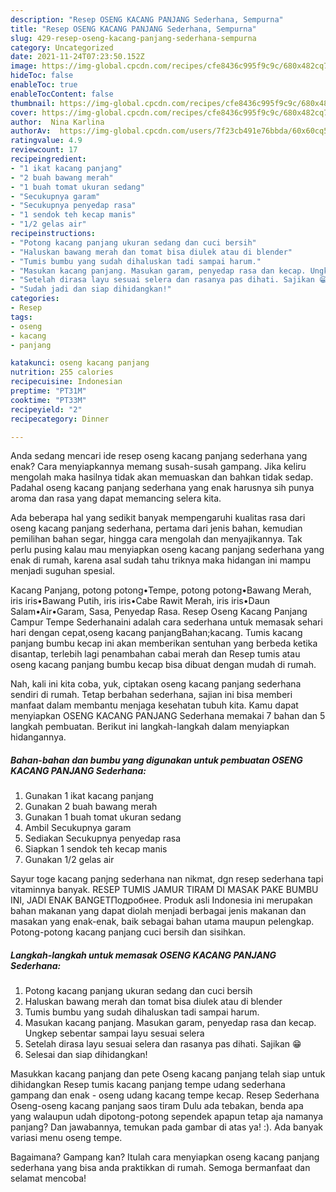 ```yaml
---
description: "Resep OSENG KACANG PANJANG Sederhana, Sempurna"
title: "Resep OSENG KACANG PANJANG Sederhana, Sempurna"
slug: 429-resep-oseng-kacang-panjang-sederhana-sempurna
category: Uncategorized
date: 2021-11-24T07:23:50.152Z
image: https://img-global.cpcdn.com/recipes/cfe8436c995f9c9c/680x482cq70/oseng-kacang-panjang-sederhana-foto-resep-utama.jpg
hideToc: false
enableToc: true
enableTocContent: false
thumbnail: https://img-global.cpcdn.com/recipes/cfe8436c995f9c9c/680x482cq70/oseng-kacang-panjang-sederhana-foto-resep-utama.jpg
cover: https://img-global.cpcdn.com/recipes/cfe8436c995f9c9c/680x482cq70/oseng-kacang-panjang-sederhana-foto-resep-utama.jpg
author:  Nina Karlina
authorAv:  https://img-global.cpcdn.com/users/7f23cb491e76bbda/60x60cq50/avatar.jpg
ratingvalue: 4.9
reviewcount: 17
recipeingredient:
- "1 ikat kacang panjang"
- "2 buah bawang merah"
- "1 buah tomat ukuran sedang"
- "Secukupnya garam"
- "Secukupnya penyedap rasa"
- "1 sendok teh kecap manis"
- "1/2 gelas air"
recipeinstructions:
- "Potong kacang panjang ukuran sedang dan cuci bersih"
- "Haluskan bawang merah dan tomat bisa diulek atau di blender"
- "Tumis bumbu yang sudah dihaluskan tadi sampai harum."
- "Masukan kacang panjang. Masukan garam, penyedap rasa dan kecap. Ungkep sebentar sampai layu sesuai selera"
- "Setelah dirasa layu sesuai selera dan rasanya pas dihati. Sajikan 😁"
- "Sudah jadi dan siap dihidangkan!"
categories:
- Resep
tags:
- oseng
- kacang
- panjang

katakunci: oseng kacang panjang 
nutrition: 255 calories
recipecuisine: Indonesian
preptime: "PT31M"
cooktime: "PT33M"
recipeyield: "2"
recipecategory: Dinner

---
```



Anda sedang mencari ide resep oseng kacang panjang sederhana yang enak? Cara menyiapkannya memang susah-susah gampang. Jika keliru mengolah maka hasilnya tidak akan memuaskan dan bahkan tidak sedap. Padahal oseng kacang panjang sederhana yang enak harusnya sih punya aroma dan rasa yang dapat memancing selera kita.


Ada beberapa hal yang sedikit banyak mempengaruhi kualitas rasa dari oseng kacang panjang sederhana, pertama dari jenis bahan, kemudian pemilihan bahan segar, hingga cara mengolah dan menyajikannya. Tak perlu pusing kalau mau menyiapkan oseng kacang panjang sederhana yang enak di rumah, karena asal sudah tahu triknya maka hidangan ini mampu menjadi suguhan spesial.

Kacang Panjang, potong potong•Tempe, potong potong•Bawang Merah, iris iris•Bawang Putih, iris iris•Cabe Rawit Merah, iris iris•Daun Salam•Air•Garam, Sasa, Penyedap Rasa. Resep Oseng Kacang Panjang Campur Tempe Sederhanaini adalah cara sederhana untuk memasak sehari hari dengan cepat,oseng kacang panjangBahan;kacang. Tumis kacang panjang bumbu kecap ini akan memberikan sentuhan yang berbeda ketika disantap, terlebih lagi penambahan cabai merah dan Resep tumis atau oseng kacang panjang bumbu kecap bisa dibuat dengan mudah di rumah.


Nah, kali ini kita coba, yuk, ciptakan oseng kacang panjang sederhana sendiri di rumah. Tetap berbahan sederhana, sajian ini bisa memberi manfaat dalam membantu menjaga kesehatan tubuh kita. Kamu dapat menyiapkan OSENG KACANG PANJANG Sederhana memakai 7 bahan dan 5 langkah pembuatan. Berikut ini langkah-langkah dalam menyiapkan hidangannya.

<!--inarticleads1-->

##### Bahan-bahan dan bumbu yang digunakan untuk pembuatan OSENG KACANG PANJANG Sederhana:

1. Gunakan 1 ikat kacang panjang
1. Gunakan 2 buah bawang merah
1. Gunakan 1 buah tomat ukuran sedang
1. Ambil Secukupnya garam
1. Sediakan Secukupnya penyedap rasa
1. Siapkan 1 sendok teh kecap manis
1. Gunakan 1/2 gelas air


Sayur toge kacang panjng sederhana nan nikmat, dgn resep sederhana tapi vitaminnya banyak. RESEP TUMIS JAMUR TIRAM DI MASAK PAKE BUMBU INI, JADI ENAK BANGETПодробнее. Produk asli Indonesia ini merupakan bahan makanan yang dapat diolah menjadi berbagai jenis makanan dan masakan yang enak-enak, baik sebagai bahan utama maupun pelengkap. Potong-potong kacang panjang cuci bersih dan sisihkan. 

<!--inarticleads2-->

##### Langkah-langkah untuk memasak OSENG KACANG PANJANG Sederhana:

1. Potong kacang panjang ukuran sedang dan cuci bersih
1. Haluskan bawang merah dan tomat bisa diulek atau di blender
1. Tumis bumbu yang sudah dihaluskan tadi sampai harum.
1. Masukan kacang panjang. Masukan garam, penyedap rasa dan kecap. Ungkep sebentar sampai layu sesuai selera
1. Setelah dirasa layu sesuai selera dan rasanya pas dihati. Sajikan 😁
1. Selesai dan siap dihidangkan!

Masukkan kacang panjang dan pete Oseng kacang panjang telah siap untuk dihidangkan Resep tumis kacang panjang tempe udang sederhana gampang dan enak - oseng udang kacang tempe kecap. Resep Sederhana Oseng-oseng kacang panjang saos tiram Dulu ada tebakan, benda apa yang walaupun udah dipotong-potong sependek apapun tetap aja namanya panjang? Dan jawabannya, temukan pada gambar di atas ya! :). Ada banyak variasi menu oseng tempe. 

Bagaimana? Gampang kan? Itulah cara menyiapkan oseng kacang panjang sederhana yang bisa anda praktikkan di rumah. Semoga bermanfaat dan selamat mencoba!
